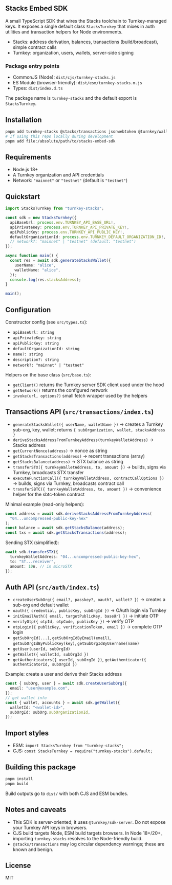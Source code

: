 ## Stacks Embed SDK

A small TypeScript SDK that wires the Stacks toolchain to Turnkey-managed keys. It exposes a single default class `StacksTurnkey` that mixes in auth utilities and transaction helpers for Node environments.

- Stacks: address derivation, balances, transactions (build/broadcast), simple contract calls
- Turnkey: organization, users, wallets, server-side signing

### Package entry points

- CommonJS (Node): `dist/cjs/turnkey-stacks.js`
- ES Module (browser-friendly): `dist/esm/turnkey-stacks.m.js`
- Types: `dist/index.d.ts`

The package name is `turnkey-stacks` and the default export is `StacksTurnkey`.

## Installation

```bash
pnpm add turnkey-stacks @stacks/transactions jsonwebtoken @turnkey/wallet-stamper
# If using this repo locally during development
pnpm add file:/absolute/path/to/stacks-embed-sdk
```

## Requirements

- Node.js 18+
- A Turnkey organization and API credentials
- Network: `"mainnet"` or `"testnet"` (default is `"testnet"`)

## Quickstart

```ts
import StacksTurnkey from "turnkey-stacks";

const sdk = new StacksTurnkey({
  apiBaseUrl: process.env.TURNKEY_API_BASE_URL!,
  apiPrivateKey: process.env.TURNKEY_API_PRIVATE_KEY!,
  apiPublicKey: process.env.TURNKEY_API_PUBLIC_KEY!,
  defaultOrganizationId: process.env.TURNKEY_DEFAULT_ORGANIZATION_ID!,
  // network?: "mainnet" | "testnet" (default: "testnet")
});

async function main() {
  const res = await sdk.generateStacksWallet({
    userName: "alice",
    walletName: "alice",
  });
  console.log(res.stacksAddress);
}

main();
```

## Configuration

Constructor config (see `src/types.ts`):

- `apiBaseUrl: string`
- `apiPrivateKey: string`
- `apiPublicKey: string`
- `defaultOrganizationId: string`
- `name?: string`
- `description?: string`
- `network?: "mainnet" | "testnet"`

Helpers on the base class (`src/base.ts`):

- `getClient()` returns the Turnkey server SDK client used under the hood
- `getNetwork()` returns the configured network
- `invoke(url, options?)` small fetch wrapper used by the helpers

## Transactions API (`src/transactions/index.ts`)

- `generateStacksWallet({ userName, walletName })` → creates a Turnkey sub-org, key, wallet; returns `{ subOrganization, wallet, stacksAddress }`
- `deriveStacksAddressFromTurnkeyAddress(turnkeyWalletAddress)` → Stacks address
- `getCurrentNonce(address)` → nonce as string
- `getStacksTransactions(address)` → recent transactions (array)
- `getStacksBalance(address)` → STX balance as string
- `transferSTX({ turnkeyWalletAddress, to, amount })` → builds, signs via Turnkey, broadcasts STX transfer
- `executeFunctionCall({ turnkeyWalletAddress, contractCallOptions })` → builds, signs via Turnkey, broadcasts contract call
- `transferSBTC({ turnkeyWalletAddress, to, amount })` → convenience helper for the sbtc-token contract

Minimal example (read-only helpers):

```ts
const address = await sdk.deriveStacksAddressFromTurnkeyAddress(
  "04...uncompressed-public-key-hex"
);
const balance = await sdk.getStacksBalance(address);
const txs = await sdk.getStacksTransactions(address);
```

Sending STX (simplified):

```ts
await sdk.transferSTX({
  turnkeyWalletAddress: "04...uncompressed-public-key-hex",
  to: "ST...receiver",
  amount: 10n, // in microSTX
});
```

## Auth API (`src/auth/index.ts`)

- `createUserSubOrg({ email?, passkey?, oauth?, wallet? })` → creates a sub-org and default wallet
- `oauth({ credential, publicKey, subOrgId })` → OAuth login via Turnkey
- `initEmailAuth({ email, targetPublicKey, baseUrl })` → initiate OTP
- `verifyOtp({ otpId, otpCode, publicKey })` → verify OTP
- `otpLogin({ publicKey, verificationToken, email })` → complete OTP login
- `getSubOrgId(...)`, `getSubOrgIdByEmail(email)`, `getSubOrgIdByPublicKey(key)`, `getSubOrgIdByUsername(name)`
- `getUser(userId, subOrgId)`
- `getWallet({ walletId, subOrgId })`
- `getAuthenticators({ userId, subOrgId })`, `getAuthenticator({ authenticatorId, subOrgId })`

Example: create a user and derive their Stacks address

```ts
const { subOrg, user } = await sdk.createUserSubOrg({
  email: "user@example.com",
});
// get wallet info
const { wallet, accounts } = await sdk.getWallet({
  walletId: "<wallet-id>",
  subOrgId: subOrg.subOrganizationId,
});
```

## Import styles

- ESM: `import StacksTurnkey from "turnkey-stacks";`
- CJS: `const StacksTurnkey = require("turnkey-stacks").default;`

## Building this package

```bash
pnpm install
pnpm build
```

Build outputs go to `dist/` with both CJS and ESM bundles.

## Notes and caveats

- This SDK is server-oriented; it uses `@turnkey/sdk-server`. Do not expose your Turnkey API keys in browsers.
- CJS build targets Node, ESM build targets browsers. In Node 18+/20+, importing `turnkey-stacks` resolves to the Node-friendly build.
- `@stacks/transactions` may log circular dependency warnings; these are known and benign.

## License

MIT
